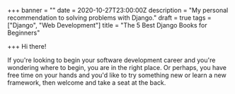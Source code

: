 +++
banner = ""
date = 2020-10-27T23:00:00Z
description = "My personal recommendation to solving problems with Django."
draft = true
tags = ["Django", "Web Development"]
title = "The 5 Best Django Books for Beginners"

+++
Hi there! 

If you're looking to begin your software development career and you're wondering where to begin, you are in the right place. Or perhaps, you have free time on your hands and you'd like to try something new or learn a new framework, then welcome and take a seat at the back.
